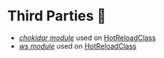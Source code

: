 # Third Parties :pray:

* [*chokidar module*](https://github.com/paulmillr/chokidar) used on [HotReloadClass](HotReloadClass)
* [*ws module*](https://github.com/websockets/ws) used on [HotReloadClass](HotReloadClass)
